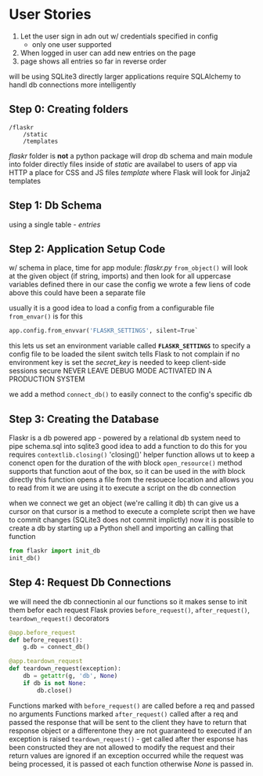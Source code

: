 # User Stories
1. Let the user sign in adn out w/ credentials specified in config
    - only one user supported
2. When logged in user can add new entries on the page
3. page shows all entries so far in reverse order

will be using SQLite3 directly
larger applications require SQLAlchemy to handl db connections more intelligently

## Step 0: Creating folders
```
/flaskr
    /static
    /templates
```
_flaskr_ folder is **not** a python package
will drop db schema and main module into folder directly
files inside of _static_ are availabel to users of app via HTTP
    a place for CSS and JS files
_template_ where Flask will look for Jinja2 templates

## Step 1: Db Schema
using a single table - _entries_

## Step 2: Application Setup Code
w/ schema in place, time for app module: _flaskr.py_
`from_object()` will look at the given object (if string, imports) and then look for all uppercase variables defined there
    in our case the config we wrote a few liens of code above
        this could have been a separate file

usually it is a good idea to load a config from a configurable file
`from_envar()` is for this
```python
app.config.from_envvar('FLASKR_SETTINGS', silent=True`
```
this lets us set an environment variable called **`FLASKR_SETTINGS`** to specify a config file to be loaded
the silent switch tells Flask to not complain if no environment key is set
the *secret_key* is needed to keep client-side sessions secure
NEVER LEAVE DEBUG MODE ACTIVATED IN A PRODUCTION SYSTEM

we add a method `connect_db()` to easily connect to the config's specific db

## Step 3: Creating the Database
Flaskr is a db powered app - powered by a relational db system
need to pipe schema.sql into sqlite3
good idea to add a function to do this for you
requires `contextlib.closing()`
'closing()' helper function allows ut to keep a conenct open for the duration of the *with* block
`open_resource()` method supports that function aout of the box, so it can be used in the *with* block directly
    this function opens a file from the resouece location and allows you to read from it
    we are using it to execute a script on the db connection

when we connect we get an object (we're calling it db) th can give us a cursor
    on that cursor is a method to execute a complete script
    then we have to commit changes (SQLite3 does not commit implictly)
now it is possible to create a db by starting up a Python shell and importing an calling that function
```python
from flaskr import init_db
init_db()
```
## Step 4: Request Db Connections
we will need the db connectionin al our functions so it makes sense to init them befor each request
Flask provies `before_request()`, `after_request()`, `teardown_request()` decorators
```python
@app.before_request
def before_request():
    g.db = connect_db()

@app.teardown_request
def teardown_request(exception):
    db = getattr(g, 'db', None)
    if db is not None:
        db.close()
```
Functions marked with `before_request()` are called before a req and passed no arguments
Functions marked `after_request()` called after a req and passed the response that will be sent to the client
    they have to return that response object or a differentone
    they are not guaranteed to executed if an exception is raised
`teardown_request()` - get called after ther esponse has been constructed
    they are not allowed to modify the request and their return values are ignored
    if an exception occurred while the request was being processed, it is passed ot each function
        otherwise *None* is passed in.
